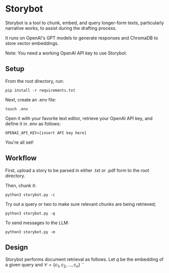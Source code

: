 # Storybot

Storybot is a tool to chunk, embed, and query longer-form texts, particularly narrative works, to assist during the drafting process.

It runs on OpenAI's GPT models to generate responses and ChromaDB to store vector embeddings.

Note: You need a working OpenAI API key to use Storybot.

## Setup

From the root directory, run:

```
pip install -r requirements.txt
```

Next, create an .env file:

```
touch .env
```

Open it with your favorite text editor, retrieve your OpenAI API key, and define it in .env as follows:

```
OPENAI_API_KEY=[insert API key here]
```

You're all set!

## Workflow

First, upload a story to be parsed in either .txt or .pdf form to the root directory. 

Then, chunk it:

```
python3 storybot.py -c
```

Try out a query or two to make sure relevant chunks are being retrieved;

```
python3 storybot.py -q
```

To send messages to the LLM:

```
python3 storybot.py -m
```

## Design

Storybot performs document retrieval as follows. Let $q$ be the embedding of a given query and $\mathcal{C} = \{ c_1, c_2, ..., c_n \}$
``
